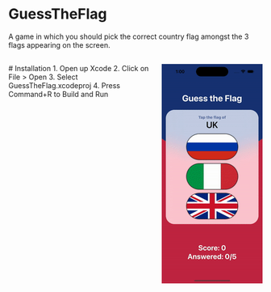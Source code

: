 # GuessTheFlag
 A game in which you should pick the correct country flag amongst the 3 flags appearing on the screen.    
 ##
<img align="right" src="./GuessTheFlag.gif">
# Installation
 1. Open up Xcode
 2. Click on File > Open
 3. Select GuessTheFlag.xcodeproj
 4. Press Command+R to Build and Run
 
